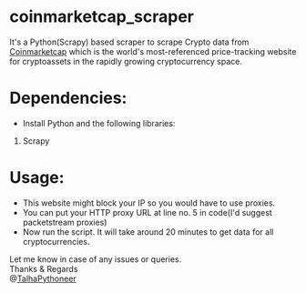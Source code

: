 # coinmarketcap_scraper

It's a Python(Scrapy) based scraper to scrape Crypto data from [Coinmarketcap](https://coinmarketcap.com/) which is the world's most-referenced price-tracking website for cryptoassets in the rapidly growing cryptocurrency space.

# Dependencies:
- Install Python and the following libraries:
1) Scrapy

# Usage:
- This website might block your IP so you would have to use proxies. 
- You can put your HTTP proxy URL at line no. 5 in code(I'd suggest packetstream proxies)
- Now run the script. It will take around 20 minutes to get data for all cryptocurrencies.


Let me know in case of any issues or queries.<br />
Thanks & Regards<br />
@[TalhaPythoneer](https://www.talhapythoneer.com/)
